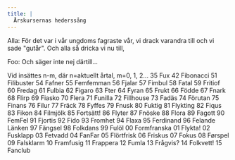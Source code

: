```yaml
---
title: |
  Årskursernas hederssång
---
```

Alla: För det var i vår ungdoms fagraste vår,
vi drack varandra till och vi sade "gutår".
Och alla så dricka vi nu <Foo> till,

Foo: Och <Foo> säger inte nej därtill...

Vid <Foo> insättes n-m, där n=aktuellt årtal, m=0, 1, 2...
35 Fux
42 Fibonacci
51 Filibuster
54 Fafner
55 Femfemman
56 Fjalar
57 Fimbul
58 Fatal
59 Fritiof
60 Fredag
61 Fulbia
62 Figaro
63 Fter
64 Fyran
65 Frukt
66 Födde
67 Fnark
68 Flirp
69 Fiasko
70 Flera
71 Funilla
72 Fillhouse
73 Fadäs
74 Förutan
75 Finans
76 Filur
77 Fräck
78 Fyffes
79 Fnusk
80 Fuktig
81 Flykting
82 Fiqus
83 Fikon
84 Filmjölk
85 Fortsätt!
86 Flyter
87 Fnöske
88 Flora
89 Fagott
90 FemFel
91 Fjortis
92 Fido
93 Fromhet
94 Flaxa
95 Ferdinand
96 Felande Länken
97 Fängsel
98 Folkdans
99 Fulöl
00 Formfranska
01 Flykta!
02 Fusklapp
03 Fetvadd
04 FanFar
05 Flörtfrisk
06 Friskus
07 Fokus
08 Førspel
09 Falsklarm
10 Framfusig
11 Frappera
12 Fumla
13 Frågvis?
14 Folkvett!
15 Fanclub
